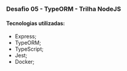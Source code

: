 ### Desafio 05 - TypeORM - Trilha NodeJS

#### Tecnologias utilizadas:

- Express;
- TypeORM;
- TypeScript;
- Jest;
- Docker;